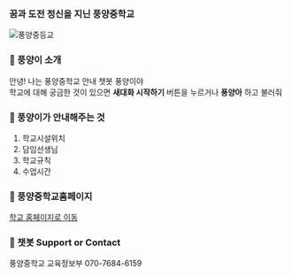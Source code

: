 ### 꿈과 도전 정신을 지닌 풍양중학교 
![풍양중등교](https://user-images.githubusercontent.com/80456991/120893219-101c3e80-c64d-11eb-8e63-3a2897952b45.PNG)  

### 📖 풍양이 소개

안녕! 나는 풍양중학교 안내 챗봇 풍양이야  
학교에 대해 궁금한 것이 있으면 **새대화 시작하기** 버튼을 누르거나 **풍양아** 하고 불러줘  

  
### 📖 풍양이가 안내해주는 것
1. 학교시설위치
2. 담임선생님
3. 학교규칙
4. 수업시간

### 📖 풍양중학교홈페이지
  [학교 홈페이지로 이동](http://www.ny-pungyang.ms.kr)  

### 📖 챗봇 Support or Contact
  풍양중학교 교육정보부 070-7684-6159
